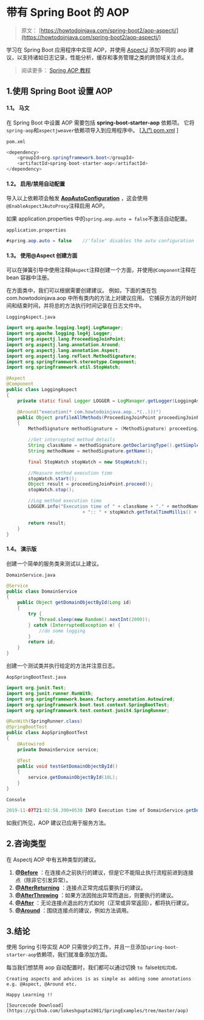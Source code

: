 # 带有 Spring Boot 的 AOP

> 原文： [https://howtodoinjava.com/spring-boot2/aop-aspectj/](https://howtodoinjava.com/spring-boot2/aop-aspectj/)

学习在 Spring Boot 应用程序中实现 AOP，并使用 [AspectJ](https://www.eclipse.org/aspectj/) 添加不同的 aop 建议，以支持诸如日志记录，性能分析，缓存和事务管理之类的跨领域关注点。

> 阅读更多： [Spring AOP 教程](https://howtodoinjava.com/spring-aop-tutorial/)

## 1.使用 Spring Boot 设置 AOP

#### 1.1。 马文

在 Spring Boot 中设置 AOP 需要包括 **spring-boot-starter-aop** 依赖项。 它将`spring-aop`和`aspectjweaver`依赖项导入到应用程序中。 [[入门 pom.xml](https://github.com/spring-projects/spring-boot/blob/master/spring-boot-project/spring-boot-starters/spring-boot-starter-aop/pom.xml) ]

`pom.xml`

```java
<dependency>
	<groupId>org.springframework.boot</groupId>
	<artifactId>spring-boot-starter-aop</artifactId>
</dependency>

```

#### 1.2。 启用/禁用自动配置

导入以上依赖项会触发 **[AopAutoConfiguration](https://docs.spring.io/spring-boot/docs/current/api/org/springframework/boot/autoconfigure/aop/AopAutoConfiguration.html)** ，这会使用`@EnableAspectJAutoProxy`注释启用 AOP。

如果 application.properties 中的`spring.aop.auto = false`不激活自动配置。

`application.properties`

```java
#spring.aop.auto = false	//'false' disables the auto configuration

```

#### 1.3。 使用@Aspect 创建方面

可以在弹簧引导中使用注释`@Aspect`注释创建一个方面，并使用`@Component`注释在 bean 容器中注册。

在方面类中，我们可以根据需要创建建议。 例如，下面的类在包 com.howtodoinjava.aop 中所有类内的方法上对建议应用。 它捕获方法的开始时间和结束时间，并将总的方法执行时间记录在日志文件中。

`LoggingAspect.java`

```java
import org.apache.logging.log4j.LogManager;
import org.apache.logging.log4j.Logger;
import org.aspectj.lang.ProceedingJoinPoint;
import org.aspectj.lang.annotation.Around;
import org.aspectj.lang.annotation.Aspect;
import org.aspectj.lang.reflect.MethodSignature;
import org.springframework.stereotype.Component;
import org.springframework.util.StopWatch;

@Aspect
@Component
public class LoggingAspect 
{
	private static final Logger LOGGER = LogManager.getLogger(LoggingAspect.class);

	@Around("execution(* com.howtodoinjava.aop..*(..)))")
    public Object profileAllMethods(ProceedingJoinPoint proceedingJoinPoint) throws Throwable 
    {
        MethodSignature methodSignature = (MethodSignature) proceedingJoinPoint.getSignature();

        //Get intercepted method details
        String className = methodSignature.getDeclaringType().getSimpleName();
        String methodName = methodSignature.getName();

        final StopWatch stopWatch = new StopWatch();

        //Measure method execution time
        stopWatch.start();
        Object result = proceedingJoinPoint.proceed();
        stopWatch.stop();

        //Log method execution time
        LOGGER.info("Execution time of " + className + "." + methodName + " "
        					+ ":: " + stopWatch.getTotalTimeMillis() + " ms");

        return result;
    }
}

```

#### 1.4。 演示版

创建一个简单的服务类来测试以上建议。

`DomainService.java`

```java
@Service
public class DomainService 
{
	public Object getDomainObjectById(Long id)
	{
		try {
			Thread.sleep(new Random().nextInt(2000));
		} catch (InterruptedException e) {
			//do some logging
		}
        return id;
    }
}

```

创建一个测试类并执行给定的方法并注意日志。

`AopSpringBootTest.java`

```java
import org.junit.Test;
import org.junit.runner.RunWith;
import org.springframework.beans.factory.annotation.Autowired;
import org.springframework.boot.test.context.SpringBootTest;
import org.springframework.test.context.junit4.SpringRunner;

@RunWith(SpringRunner.class)
@SpringBootTest
public class AopSpringBootTest 
{
	@Autowired
	private DomainService service;

	@Test
	public void testGetDomainObjectById() 
	{
		service.getDomainObjectById(10L);
	}
}

```

`Console`

```java
2019-11-07T21:02:58.390+0530 INFO Execution time of DomainService.getDomainObjectById :: 1145 ms

```

如我们所见，AOP 建议已应用于服务方法。

## 2.咨询类型

在 Aspectj AOP 中有五种类型的建议。

1.  **[@Before](https://howtodoinjava.com/spring-aop/aspectj-before-annotation-example/)** ：在连接点之前执行的建议，但是它不能阻止执行流程前进到连接点（除非它引发异常）。
2.  **[@AfterReturning](https://howtodoinjava.com/spring-aop/aspectj-after-returning-annotation-example/)** ：连接点正常完成后要执行的建议。
3.  **[@AfterThrowing](https://howtodoinjava.com/spring-aop/aspectj-afterthrowing-annotation-example/)** ：如果方法因抛出异常而退出，则要执行的建议。
4.  **[@After](https://howtodoinjava.com/spring-aop/aspectj-after-annotation-example/)** ：无论连接点退出的方式如何（正常或异常返回），都将执行建议。
5.  **[@Around](https://howtodoinjava.com/spring-aop/aspectj-around-annotation-example/)** ：围绕连接点的建议，例如方法调用。

## 3.结论

使用 Spring 引导实现 AOP 只需很少的工作，并且一旦添加`spring-boot-starter-aop`依赖项，我们就准备添加方面。

每当我们想禁用 aop 自动配置时，我们都可以通过切换 `to `false`轻松完成。`

`Creating aspects and advices is as simple as adding some annotations e.g. @Aspect, @Around etc.`

`Happy Learning !!`

`[Sourcecode Download](https://github.com/lokeshgupta1981/SpringExamples/tree/master/aop)`
